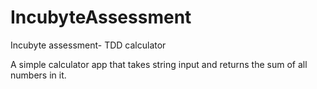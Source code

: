 # IncubyteAssessment
Incubyte assessment- TDD calculator

A simple calculator app that takes string input and returns the sum of all numbers in it.
